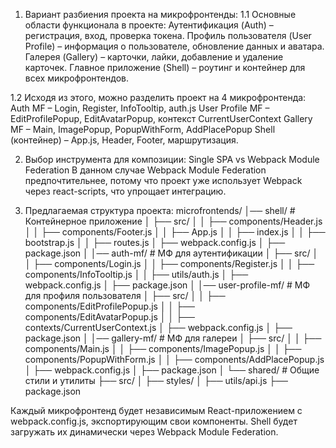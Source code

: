 1. Вариант разбиения проекта на микрофронтенды:
1.1 Основные области функционала в проекте:
Аутентификация (Auth) – регистрация, вход, проверка токена.
Профиль пользователя (User Profile) – информация о пользователе, обновление данных и аватара.
Галерея (Gallery) – карточки, лайки, добавление и удаление карточек.
Главное приложение (Shell) – роутинг и контейнер для всех микрофронтендов.

1.2 Исходя из этого, можно разделить проект на 4 микрофронтенда:
Auth MF – Login, Register, InfoTooltip, auth.js
User Profile MF – EditProfilePopup, EditAvatarPopup, контекст CurrentUserContext
Gallery MF – Main, ImagePopup, PopupWithForm, AddPlacePopup
Shell (контейнер) – App.js, Header, Footer, маршрутизация.

2. Выбор инструмента для композиции:
Single SPA vs Webpack Module Federation
В данном случае Webpack Module Federation предпочтительнее, потому что проект уже использует Webpack через react-scripts, что упрощает интеграцию.

3. Предлагаемая структура проекта:
microfrontends/
│── shell/                     # Контейнерное приложение
│   ├── src/
│   │   ├── components/Header.js
│   │   ├── components/Footer.js
│   │   ├── App.js
│   │   ├── index.js
│   │   ├── bootstrap.js
│   │   ├── routes.js
│   ├── webpack.config.js
│   ├── package.json
│
│── auth-mf/                    # МФ для аутентификации
│   ├── src/
│   │   ├── components/Login.js
│   │   ├── components/Register.js
│   │   ├── components/InfoTooltip.js
│   │   ├── utils/auth.js
│   ├── webpack.config.js
│   ├── package.json
│
│── user-profile-mf/            # МФ для профиля пользователя
│   ├── src/
│   │   ├── components/EditProfilePopup.js
│   │   ├── components/EditAvatarPopup.js
│   │   ├── contexts/CurrentUserContext.js
│   ├── webpack.config.js
│   ├── package.json
│
│── gallery-mf/                 # МФ для галереи
│   ├── src/
│   │   ├── components/Main.js
│   │   ├── components/ImagePopup.js
│   │   ├── components/PopupWithForm.js
│   │   ├── components/AddPlacePopup.js
│   ├── webpack.config.js
│   ├── package.json
│
└── shared/                     # Общие стили и утилиты
    ├── src/
    │   ├── styles/
    │   ├── utils/api.js
    ├── package.json

Каждый микрофронтенд будет независимым React-приложением с webpack.config.js, экспортирующим свои компоненты. 
Shell будет загружать их динамически через Webpack Module Federation.

